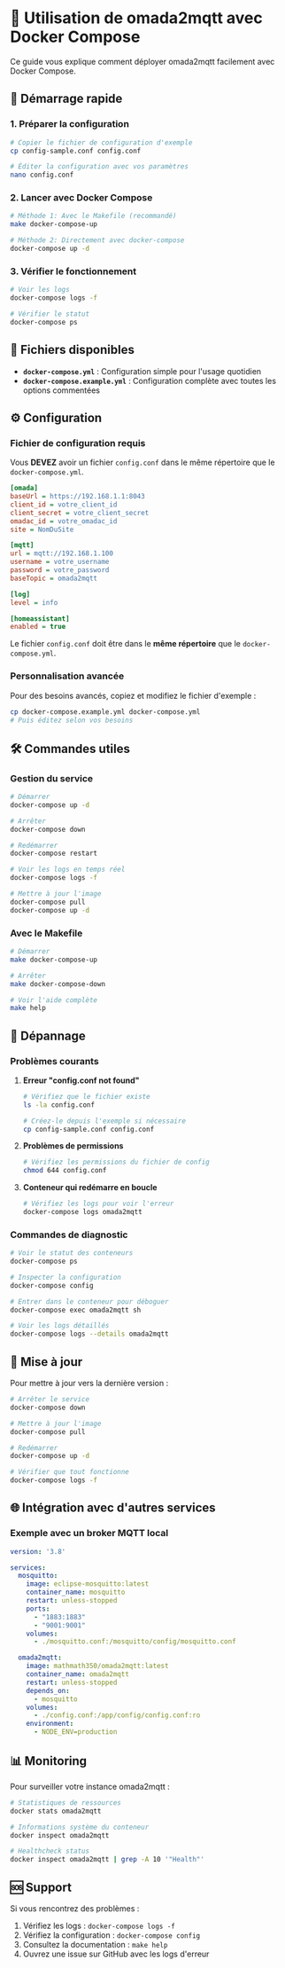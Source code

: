 # 🐳 Utilisation de omada2mqtt avec Docker Compose

Ce guide vous explique comment déployer omada2mqtt facilement avec Docker Compose.

## 🚀 Démarrage rapide

### 1. Préparer la configuration

```bash
# Copier le fichier de configuration d'exemple
cp config-sample.conf config.conf

# Éditer la configuration avec vos paramètres
nano config.conf
```

### 2. Lancer avec Docker Compose

```bash
# Méthode 1: Avec le Makefile (recommandé)
make docker-compose-up

# Méthode 2: Directement avec docker-compose
docker-compose up -d
```

### 3. Vérifier le fonctionnement

```bash
# Voir les logs
docker-compose logs -f

# Vérifier le statut
docker-compose ps
```

## 📁 Fichiers disponibles

- **`docker-compose.yml`** : Configuration simple pour l'usage quotidien
- **`docker-compose.example.yml`** : Configuration complète avec toutes les options commentées

## ⚙️ Configuration

### Fichier de configuration requis

Vous **DEVEZ** avoir un fichier `config.conf` dans le même répertoire que le `docker-compose.yml`.

```ini
[omada]
baseUrl = https://192.168.1.1:8043
client_id = votre_client_id
client_secret = votre_client_secret
omadac_id = votre_omadac_id
site = NomDuSite

[mqtt]
url = mqtt://192.168.1.100
username = votre_username
password = votre_password
baseTopic = omada2mqtt

[log]
level = info

[homeassistant]
enabled = true
```

Le fichier `config.conf` doit être dans le **même répertoire** que le `docker-compose.yml`.

### Personnalisation avancée

Pour des besoins avancés, copiez et modifiez le fichier d'exemple :

```bash
cp docker-compose.example.yml docker-compose.yml
# Puis éditez selon vos besoins
```

## 🛠️ Commandes utiles

### Gestion du service
```bash
# Démarrer
docker-compose up -d

# Arrêter
docker-compose down

# Redémarrer
docker-compose restart

# Voir les logs en temps réel
docker-compose logs -f

# Mettre à jour l'image
docker-compose pull
docker-compose up -d
```

### Avec le Makefile
```bash
# Démarrer
make docker-compose-up

# Arrêter
make docker-compose-down

# Voir l'aide complète
make help
```

## 🔧 Dépannage

### Problèmes courants

1. **Erreur "config.conf not found"**
   ```bash
   # Vérifiez que le fichier existe
   ls -la config.conf
   
   # Créez-le depuis l'exemple si nécessaire
   cp config-sample.conf config.conf
   ```

2. **Problèmes de permissions**
   ```bash
   # Vérifiez les permissions du fichier de config
   chmod 644 config.conf
   ```

3. **Conteneur qui redémarre en boucle**
   ```bash
   # Vérifiez les logs pour voir l'erreur
   docker-compose logs omada2mqtt
   ```

### Commandes de diagnostic

```bash
# Voir le statut des conteneurs
docker-compose ps

# Inspecter la configuration
docker-compose config

# Entrer dans le conteneur pour déboguer
docker-compose exec omada2mqtt sh

# Voir les logs détaillés
docker-compose logs --details omada2mqtt
```

## 🔄 Mise à jour

Pour mettre à jour vers la dernière version :

```bash
# Arrêter le service
docker-compose down

# Mettre à jour l'image
docker-compose pull

# Redémarrer
docker-compose up -d

# Vérifier que tout fonctionne
docker-compose logs -f
```

## 🌐 Intégration avec d'autres services

### Exemple avec un broker MQTT local

```yaml
version: '3.8'

services:
  mosquitto:
    image: eclipse-mosquitto:latest
    container_name: mosquitto
    restart: unless-stopped
    ports:
      - "1883:1883"
      - "9001:9001"
    volumes:
      - ./mosquitto.conf:/mosquitto/config/mosquitto.conf

  omada2mqtt:
    image: mathmath350/omada2mqtt:latest
    container_name: omada2mqtt
    restart: unless-stopped
    depends_on:
      - mosquitto
    volumes:
      - ./config.conf:/app/config/config.conf:ro
    environment:
      - NODE_ENV=production
```

## 📊 Monitoring

Pour surveiller votre instance omada2mqtt :

```bash
# Statistiques de ressources
docker stats omada2mqtt

# Informations système du conteneur
docker inspect omada2mqtt

# Healthcheck status
docker inspect omada2mqtt | grep -A 10 '"Health"'
```

## 🆘 Support

Si vous rencontrez des problèmes :

1. Vérifiez les logs : `docker-compose logs -f`
2. Vérifiez la configuration : `docker-compose config`
3. Consultez la documentation : `make help`
4. Ouvrez une issue sur GitHub avec les logs d'erreur